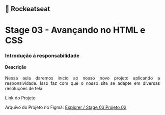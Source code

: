 ## 🚀 Rockeatseat 
<h1>Stage 03 - Avançando no HTML e CSS</h1>

<h3>Introdução à responsabilidade</h3>

<h4>Descrição</h4>

<p align="justify">Nessa aula daremos início ao nosso novo projeto aplicando a responsividade. Isso faz com que o nosso site se adapte em diversas resoluções de tela. </p>

<p>Link do Projeto</p>

Arquivo do Projeto no Figma: <a href="https://www.figma.com/file/9QilhSGTYmmSOkVfISesIz/Explorer-Stage-03-Projeto-02-(Copy)?node-id=203-412&t=7QhBqSksZa4TflzR-0">Explorer / Stage 03 Projeto 02</a>
